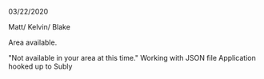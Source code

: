 03/22/2020

Matt/ Kelvin/ Blake


Area available. 

"Not available in your area at this time."
Working with JSON file
Application hooked up to Subly

